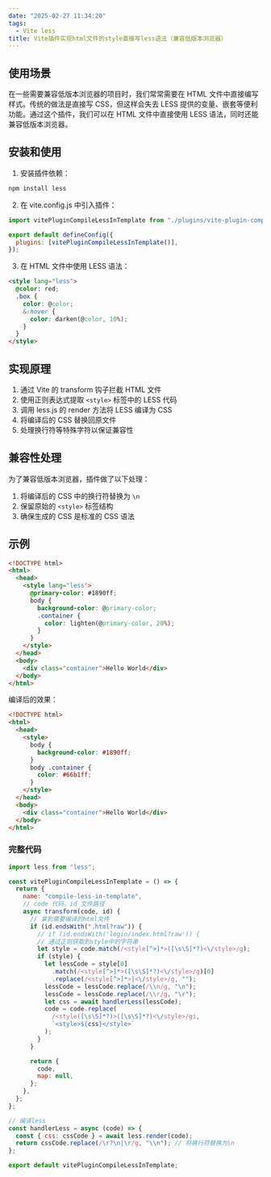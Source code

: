 ```yaml
---
date: "2025-02-27 11:34:20"
tags:
  - Vite less
title: Vite插件实现html文件的style直接写less语法（兼容低版本浏览器）
---
```


## 使用场景

在一些需要兼容低版本浏览器的项目时，我们常常需要在 HTML 文件中直接编写样式。传统的做法是直接写 CSS，但这样会失去 LESS 提供的变量、嵌套等便利功能。通过这个插件，我们可以在 HTML 文件中直接使用 LESS 语法，同时还能兼容低版本浏览器。

## 安装和使用

1. 安装插件依赖：

```bash
npm install less
```

2. 在 vite.config.js 中引入插件：

```js
import vitePluginCompileLessInTemplate from "./plugins/vite-plugin-compile-less-in-template";

export default defineConfig({
  plugins: [vitePluginCompileLessInTemplate()],
});
```

3. 在 HTML 文件中使用 LESS 语法：

```html
<style lang="less">
  @color: red;
  .box {
    color: @color;
    &:hover {
      color: darken(@color, 10%);
    }
  }
</style>
```

## 实现原理

1. 通过 Vite 的 transform 钩子拦截 HTML 文件
2. 使用正则表达式提取 `<style>` 标签中的 LESS 代码
3. 调用 less.js 的 render 方法将 LESS 编译为 CSS
4. 将编译后的 CSS 替换回原文件
5. 处理换行符等特殊字符以保证兼容性

## 兼容性处理

为了兼容低版本浏览器，插件做了以下处理：

1. 将编译后的 CSS 中的换行符替换为 `\n`
2. 保留原始的 `<style>` 标签结构
3. 确保生成的 CSS 是标准的 CSS 语法

## 示例

```html
<!DOCTYPE html>
<html>
  <head>
    <style lang="less">
      @primary-color: #1890ff;
      body {
        background-color: @primary-color;
        .container {
          color: lighten(@primary-color, 20%);
        }
      }
    </style>
  </head>
  <body>
    <div class="container">Hello World</div>
  </body>
</html>
```

编译后的效果：

```html
<!DOCTYPE html>
<html>
  <head>
    <style>
      body {
        background-color: #1890ff;
      }
      body .container {
        color: #66b1ff;
      }
    </style>
  </head>
  <body>
    <div class="container">Hello World</div>
  </body>
</html>
```

### 完整代码

```js
import less from "less";

const vitePluginCompileLessInTemplate = () => {
  return {
    name: "compile-less-in-template",
    // code 代码，id 文件路径
    async transform(code, id) {
      // 拿到需要编译的html文件
      if (id.endsWith(".html?raw")) {
        // if (id.endsWith('login/index.html?raw')) {
        // 通过正则获取到style中的字符串
        let style = code.match(/<style[^>]*>([\s\S]*?)<\/style>/g);
        if (style) {
          let lessCode = style[0]
            .match(/<style[^>]*>([\s\S]*?)<\/style>/g)[0]
            .replace(/<style[^>]*>|<\/style>/g, "");
          lessCode = lessCode.replace(/\\n/g, "\n");
          lessCode = lessCode.replace(/\\r/g, "\r");
          let css = await handlerLess(lessCode);
          code = code.replace(
            /<style([\s\S]*?)>([\s\S]*?)<\/style>/gi,
            `<style>${css}</style>`
          );
        }
      }

      return {
        code,
        map: null,
      };
    },
  };
};

// 编译less
const handlerLess = async (code) => {
  const { css: cssCode } = await less.render(code);
  return cssCode.replace(/\r?\n|\r/g, "\\n"); // 将换行符替换为\n
};

export default vitePluginCompileLessInTemplate;
```
